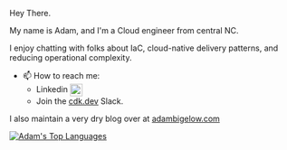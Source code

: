 Hey There.

My name is Adam, and I'm a Cloud engineer from central NC.

I enjoy chatting with folks about IaC, cloud-native delivery patterns, and reducing operational complexity.

- 📫 How to reach me:
    - Linkedin [<img align="center" alt="Adam Bigelow | LinkedIn" width="22px" src="https://brandlogos.net/wp-content/uploads/2016/06/linkedin-logo-icon.svg" />][linkedin]
    - Join the [cdk.dev](https://cdk.dev) Slack.
    
I also maintain a very dry blog over at [adambigelow.com](adambigelow.com)
    
<a target=_blank href="https://github.com/kaizencc">
  <img align="center" alt="Adam's Top Languages" src="https://github-readme-stats.vercel.app/api/top-langs/?username=a-bigelow&theme=nord&layout=compact&hide=EJS&hide_border=true"/>
</a>

[linkedin]:https://www.linkedin.com/in/adam-bigelow-b947a563/
